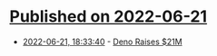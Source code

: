# [Published on 2022-06-21](index.md)

* [2022-06-21, 18:33:40](https://news.ycombinator.com/item?id=31827387) - [Deno Raises $21M](https://deno.com/blog/series-a)
